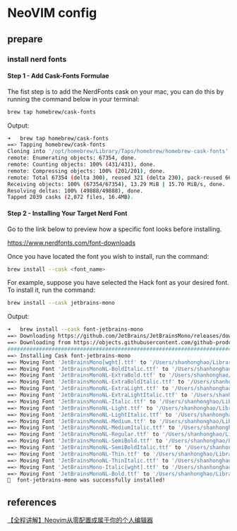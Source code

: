 # NeoVIM config

## prepare

### install nerd fonts

#### Step 1 - Add Cask-Fonts Formulae

The fist step is to add the NerdFonts cask on your mac, you can do this by running the command below in your terminal:

```bash
brew tap homebrew/cask-fonts
```

Output:

```bash
➜   brew tap homebrew/cask-fonts
==> Tapping homebrew/cask-fonts
Cloning into '/opt/homebrew/Library/Taps/homebrew/homebrew-cask-fonts'...
remote: Enumerating objects: 67354, done.
remote: Counting objects: 100% (431/431), done.
remote: Compressing objects: 100% (201/201), done.
remote: Total 67354 (delta 300), reused 321 (delta 230), pack-reused 66923
Receiving objects: 100% (67354/67354), 13.29 MiB | 15.70 MiB/s, done.
Resolving deltas: 100% (49888/49888), done.
Tapped 2039 casks (2,072 files, 16.4MB).
```

#### Step 2 - Installing Your Target Nerd Font

Go to the link below to preview how a specific font looks before installing.

https://www.nerdfonts.com/font-downloads

Once you have located the font you wish to install, run the command:

```bash
brew install --cask <font_name>
```

For example, suppose you have selected the Hack font as your desired font. To install it, run the command:

```bash
brew install --cask jetbrains-mono
```

Output:

```bash
➜   brew install --cask font-jetbrains-mono
==> Downloading https://github.com/JetBrains/JetBrainsMono/releases/download/v2.304/JetBrainsMono-2.304.zip
==> Downloading from https://objects.githubusercontent.com/github-production-release-asset-2e65be/173314762/8b6c0722-3a93-45df-b148-af3b3b2212b0?X-Amz-Algorithm=AWS4
######################################################################## 100.0%
==> Installing Cask font-jetbrains-mono
==> Moving Font 'JetBrainsMono[wght].ttf' to '/Users/shanhonghao/Library/Fonts/JetBrainsMono[wght].ttf'
==> Moving Font 'JetBrainsMonoNL-BoldItalic.ttf' to '/Users/shanhonghao/Library/Fonts/JetBrainsMonoNL-BoldItalic.ttf'
==> Moving Font 'JetBrainsMonoNL-ExtraBold.ttf' to '/Users/shanhonghao/Library/Fonts/JetBrainsMonoNL-ExtraBold.ttf'
==> Moving Font 'JetBrainsMonoNL-ExtraBoldItalic.ttf' to '/Users/shanhonghao/Library/Fonts/JetBrainsMonoNL-ExtraBoldItalic.ttf'
==> Moving Font 'JetBrainsMonoNL-ExtraLight.ttf' to '/Users/shanhonghao/Library/Fonts/JetBrainsMonoNL-ExtraLight.ttf'
==> Moving Font 'JetBrainsMonoNL-ExtraLightItalic.ttf' to '/Users/shanhonghao/Library/Fonts/JetBrainsMonoNL-ExtraLightItalic.ttf'
==> Moving Font 'JetBrainsMonoNL-Italic.ttf' to '/Users/shanhonghao/Library/Fonts/JetBrainsMonoNL-Italic.ttf'
==> Moving Font 'JetBrainsMonoNL-Light.ttf' to '/Users/shanhonghao/Library/Fonts/JetBrainsMonoNL-Light.ttf'
==> Moving Font 'JetBrainsMonoNL-LightItalic.ttf' to '/Users/shanhonghao/Library/Fonts/JetBrainsMonoNL-LightItalic.ttf'
==> Moving Font 'JetBrainsMonoNL-Medium.ttf' to '/Users/shanhonghao/Library/Fonts/JetBrainsMonoNL-Medium.ttf'
==> Moving Font 'JetBrainsMonoNL-MediumItalic.ttf' to '/Users/shanhonghao/Library/Fonts/JetBrainsMonoNL-MediumItalic.ttf'
==> Moving Font 'JetBrainsMonoNL-Regular.ttf' to '/Users/shanhonghao/Library/Fonts/JetBrainsMonoNL-Regular.ttf'
==> Moving Font 'JetBrainsMonoNL-SemiBold.ttf' to '/Users/shanhonghao/Library/Fonts/JetBrainsMonoNL-SemiBold.ttf'
==> Moving Font 'JetBrainsMonoNL-SemiBoldItalic.ttf' to '/Users/shanhonghao/Library/Fonts/JetBrainsMonoNL-SemiBoldItalic.ttf'
==> Moving Font 'JetBrainsMonoNL-Thin.ttf' to '/Users/shanhonghao/Library/Fonts/JetBrainsMonoNL-Thin.ttf'
==> Moving Font 'JetBrainsMonoNL-ThinItalic.ttf' to '/Users/shanhonghao/Library/Fonts/JetBrainsMonoNL-ThinItalic.ttf'
==> Moving Font 'JetBrainsMono-Italic[wght].ttf' to '/Users/shanhonghao/Library/Fonts/JetBrainsMono-Italic[wght].ttf'
==> Moving Font 'JetBrainsMonoNL-Bold.ttf' to '/Users/shanhonghao/Library/Fonts/JetBrainsMonoNL-Bold.ttf'
🍺  font-jetbrains-mono was successfully installed!
```


## references

[【全程讲解】Neovim从零配置成属于你的个人编辑器](https://www.bilibili.com/video/BV1Td4y1578E/)

